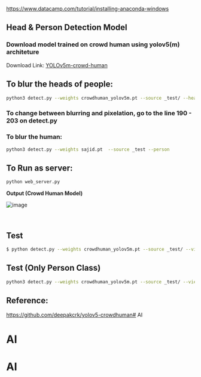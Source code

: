 https://www.datacamp.com/tutorial/installing-anaconda-windows

##  Head & Person Detection Model 

### Download model trained on crowd human using yolov5(m) architeture
Download Link:  [YOLOv5m-crowd-human](https://drive.google.com/file/d/1gglIwqxaH2iTvy6lZlXuAcMpd_U0GCUb/view?usp=sharing)

## To blur the heads of people:
```bash
python3 detect.py --weights crowdhuman_yolov5m.pt --source _test/ --heads
```

### To change between blurring and pixelation, go to the line 190 - 203 on detect.py


### To blur the human:
```bash
python3 detect.py --weights sajid.pt  --source _test --person
```

## To Run as server:
```bash
python web_server.py
```
**Output (Crowd Human Model)**

![image](output.png)

<br/>



## Test

```bash
$ python detect.py --weights crowdhuman_yolov5m.pt --source _test/ --view-img

```
  
  
## Test (Only Person Class)

```bash
python3 detect.py --weights crowdhuman_yolov5m.pt --source _test/ --view-img  --person
```

## Reference:
https://github.com/deepakcrk/yolov5-crowdhuman# AI
# AI
# AI
